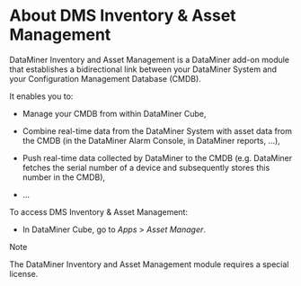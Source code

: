 # About DMS Inventory & Asset Management

DataMiner Inventory and Asset Management is a DataMiner add-on module that establishes a bidirectional link between your DataMiner System and your Configuration Management Database (CMDB).

It enables you to:

- Manage your CMDB from within DataMiner Cube,

- Combine real-time data from the DataMiner System with asset data from the CMDB (in the DataMiner Alarm Console, in DataMiner reports, ...),

- Push real-time data collected by DataMiner to the CMDB (e.g. DataMiner fetches the serial number of a device and subsequently stores this number in the CMDB),

- ...

To access DMS Inventory & Asset Management:

- In DataMiner Cube, go to *Apps* > *Asset Manager*.

> [!NOTE]
> The DataMiner Inventory and Asset Management module requires a special license.
>
